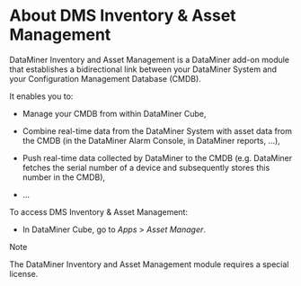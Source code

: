 # About DMS Inventory & Asset Management

DataMiner Inventory and Asset Management is a DataMiner add-on module that establishes a bidirectional link between your DataMiner System and your Configuration Management Database (CMDB).

It enables you to:

- Manage your CMDB from within DataMiner Cube,

- Combine real-time data from the DataMiner System with asset data from the CMDB (in the DataMiner Alarm Console, in DataMiner reports, ...),

- Push real-time data collected by DataMiner to the CMDB (e.g. DataMiner fetches the serial number of a device and subsequently stores this number in the CMDB),

- ...

To access DMS Inventory & Asset Management:

- In DataMiner Cube, go to *Apps* > *Asset Manager*.

> [!NOTE]
> The DataMiner Inventory and Asset Management module requires a special license.
>
